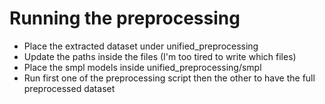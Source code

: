 # Running the preprocessing
- Place the extracted dataset under unified_preprocessing
- Update the paths inside the files (I'm too tired to write which files)
- Place the smpl models inside unified_preprocessing/smpl
- Run first one of the preprocessing script then the other to have the full preprocessed dataset